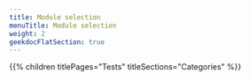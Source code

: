 ```yaml
---
title: Module selection
menuTitle: Module selection
weight: 2 
geekdocFlatSection: true
---
```


{{% children titlePages="Tests" titleSections="Categories" %}}

